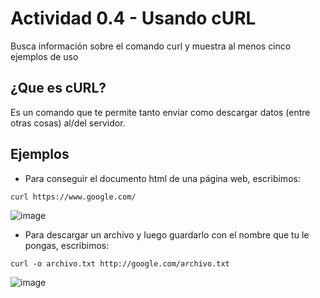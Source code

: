 # Actividad 0.4 - Usando cURL

Busca información sobre el comando curl y muestra al menos cinco ejemplos de uso

## ¿Que es cURL?

Es un comando que te permite tanto enviar como descargar datos (entre otras cosas) al/del servidor.

## Ejemplos

+ Para conseguir el documento html de una página web, escribimos:
```
curl https://www.google.com/
```
 ![image](https://github.com/user-attachments/assets/3f271909-0bb7-4d14-af20-d562fb565851)

+ Para descargar un archivo y luego guardarlo con el nombre que tu le pongas, escribimos:

````
curl -o archivo.txt http://google.com/archivo.txt
````

![image](https://github.com/user-attachments/assets/df8902d5-51df-4138-9f68-aef9a52f5aa8)
